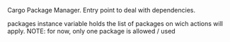 Cargo Package Manager.
Entry point to deal with dependencies.

packages instance variable holds the list of packages on wich actions will apply.
	NOTE: for now, only one package is allowed / used
